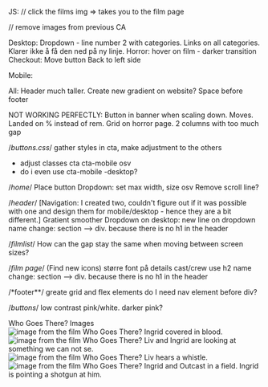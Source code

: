 JS:
// click the films img => takes you to the film page

// remove images from previous CA

Desktop:
Dropdown - line number 2 with categories. Links on all categories. Klarer ikke å få den ned på ny linje.
Horror: hover on film - darker transition
Checkout: Move button Back to left side

Mobile:

All:
Header much taller. Create new gradient on website?
Space before footer

NOT WORKING PERFECTLY:
Button in banner when scaling down. Moves. Landed on % instead of rem.
Grid on horror page. 2 columns with too much gap

/_buttons.css_/
gather styles in cta, make adjustment to the others

- adjust classes cta cta-mobile osv
- do i even use cta-mobile -desktop?

/_home_/
Place button
Dropdown: set max width, size osv
Remove scroll line?

/_header_/
[Navigation: I created two, couldn't figure out if it was possible with one and design them for mobile/desktop - hence they are a bit different.]
Gratient smoother
Dropdown on desktop: new line on dropdown
name change: section --> div. because there is no h1 in the header

/_filmlist_/
How can the gap stay the same when moving between screen sizes?

/_film page_/
(Find new icons)
større font på details
cast/crew use h2
name change: section --> div. because there is no h1 in the header

/\*footer\*\*/
greate grid and flex elements
do I need nav element before div?

/_buttons_/
low contrast pink/white. darker pink?

Who Goes There? Images
<img src="../assets/wgt/02_Sc22_Poor Ingrid covered in blood_X.jpg" alt="image from the film Who Goes There? Ingrid covered in blood.">
<img src="../assets/wgt/03_Sc11_Liv and Ingrid looking 2.jpg" alt="image from the film Who Goes There? Liv and Ingrid are looking at something we can not se.">
<img src="../assets/wgt/04_Sc16_Liv hears whistle.jpg" alt="image from the film Who Goes There? Liv hears a whistle.">
<img src="../assets/wgt/05_Sc8_Ingrid and Outcast in field.jpg" alt="image from the film Who Goes There? Ingrid and Outcast in a field. Ingrid is pointing a shotgun at him.">
